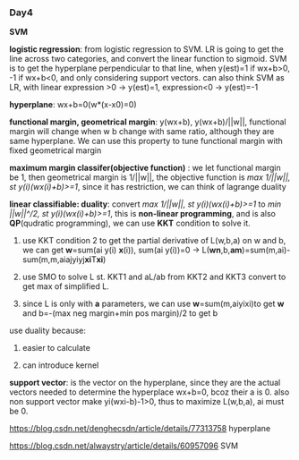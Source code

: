 ### Day4

**SVM**

**logistic regression**: from logistic regression to SVM. LR is going to get the line across two categories, and convert the linear function to sigmoid. SVM is to get the hyperplane perpendicular to that line, when y(est)=1 if wx+b>0, -1 if wx+b<0, and only considering support vectors. can also think SVM as LR, with linear expression >0 -> y(est)=1, expression<0 -> y(est)=-1

**hyperplane**: wx+b=0(w*(x-x0)=0)

**functional margin, geometrical margin**: y(wx+b), y(wx+b)/||w||, functional margin will change when w b change with same ratio, although they are same hyperplane. We can use this property to tune functional margin with fixed geometrical margin

**maximum margin classifer(objective function)** : we let functional margin be 1, then geometrical margin is 1/||w||, the objective function is *max 1/||w||, st y(i)(wx(i)+b)>=1*, since it has restriction, we can think of lagrange duality

**linear classifiable: duality**:  convert *max 1/||w||, st y(i)(wx(i)+b)>=1* to *min ||w||^/2, st y(i)(wx(i)+b)>=1*, this is **non-linear programming**, and is also **QP**(qudratic programming), we can use **KKT** condition to solve it. 

1. use KKT condition 2 to get the partial derivative of L(w,b,a) on w and b, we can get **w**=sum(ai y(i) **x**(i)), sum(ai y(i))=0 -> L(**wn**,b,**am**)=sum(m,ai)-sum(m,m,aiajyiyj**xi**T**xi**)

2. use SMO to solve L st. KKT1 and aL/ab from KKT2 and KKT3 convert to get max of simplified L.

3. since L is only with **a** parameters, we can use **w**=sum(m,aiyixi)to get **w** and b=-(max neg margin+min pos margin)/2 to get b

use duality because:

1. easier to calculate

2. can introduce kernel

**support vector**: is the vector on the hyperplane, since they are the actual vectors needed to determine the hyperplace wx+b=0, bcoz their a is 0. also non support vector make yi(wxi-b)-1>0, thus to maximize L(w,b,a), ai must be 0. 

<https://blog.csdn.net/denghecsdn/article/details/77313758> hyperplane

<https://blog.csdn.net/alwaystry/article/details/60957096> SVM
